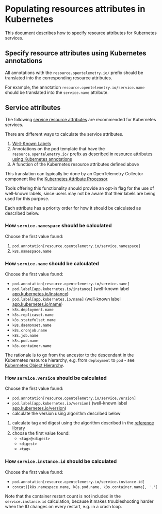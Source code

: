<!--- Hugo front matter used to generate the website version of this page:
linkTitle: Resource attributes in K8s
--->

# Populating resources attributes in Kubernetes

This document describes how to specify resource attributes for Kubernetes services.

## Specify resource attributes using Kubernetes annotations

All annotations with the `resource.opentelemetry.io/` prefix should be translated into the corresponding resource
attributes.

For example, the annotation `resource.opentelemetry.io/service.name` should be translated into the `service.name`
attribute.

## Service attributes

The following [service resource attributes](../attributes-registry/service.md) are recommended for Kubernetes services.

There are different ways to calculate the service attributes.

1. [Well-Known Labels](https://kubernetes.io/docs/reference/labels-annotations-taints/)
2. Annotations on the pod template that have the `resource.opentelemetry.io/` prefix as described in
    [resource attributes using Kubernetes annotations](#specify-resource-attributes-using-kubernetes-annotations)
3. A function of the Kubernetes resource attributes defined above

This translation can typically be done by an OpenTelemetry Collector component like the
[Kubernetes Attribute Processor](https://github.com/open-telemetry/opentelemetry-collector-contrib/tree/main/processor/k8sattributesprocessor).

Tools offering this functionality should provide an opt-in flag for the use of well-known labels,
since users may not be aware that their labels are being used for this purpose.

Each attribute has a priority order for how it should be calculated as described below.

### How `service.namespace` should be calculated

Choose the first value found:

1. `pod.annotation[resource.opentelemetry.io/service.namespace]`
2. `k8s.namespace.name`

### How `service.name` should be calculated

Choose the first value found:

- `pod.annotation[resource.opentelemetry.io/service.name]`
- `pod.label[app.kubernetes.io/instance]` (well-known label
  [app.kubernetes.io/instance](https://kubernetes.io/docs/reference/labels-annotations-taints/#app-kubernetes-io-instance))
- `pod.label[app.kubernetes.io/name]` (well-known label
  [app.kubernetes.io/name](https://kubernetes.io/docs/reference/labels-annotations-taints/#app-kubernetes-io-name))
- `k8s.deployment.name`
- `k8s.replicaset.name`
- `k8s.statefulset.name`
- `k8s.daemonset.name`
- `k8s.cronjob.name`
- `k8s.job.name`
- `k8s.pod.name`
- `k8s.container.name`

The rationale is to go from the ancestor to the descendant in the Kubernetes resource hierarchy, e.g. from `deployment`
to `pod` - see [Kubernetes Object Hierarchy](https://gist.github.com/fardjad/ea3c38d566c845e0b353237d3959e365).

### How `service.version` should be calculated

Choose the first value found:

- `pod.annotation[resource.opentelemetry.io/service.version]`
- `pod.label[app.kubernetes.io/version]` (well-known label
  [app.kubernetes.io/version](https://kubernetes.io/docs/reference/labels-annotations-taints/#app-kubernetes-io-version))
- calculate the version using algorithm described below

1. calculate tag and digest using the algorithm described in the
   [reference library](https://github.com/distribution/reference/blob/main/reference.go)
2. choose the first value found:
   - `<tag>@<digest>`
   - `<digest>`
   - `<tag>`

### How `service.instance.id` should be calculated

Choose the first value found:

- `pod.annotation[resource.opentelemetry.io/service.instance.id]`
- `concat([k8s.namespace.name, k8s.pod.name, k8s.container.name], '.')`

Note that the container restart count is not included in the `service.instance.id` calculation, because it makes
troubleshooting harder when the ID changes on every restart, e.g. in a crash loop.
